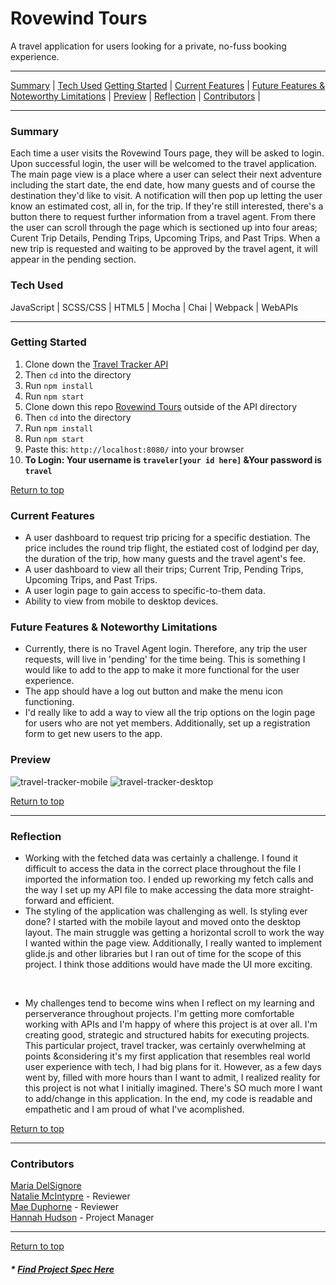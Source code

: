 # Rovewind Tours
A travel application for users looking for a private, no-fuss booking experience. 

---

[Summary](#summary) |
[Tech Used](#tech-used)
[Getting Started](#getting-started) |
[Current Features](#current-features) |
[Future Features & Noteworthy Limitations](#future-features-&-noteworthy-limitations) |
[Preview](#preview) |
[Reflection](#reflection) |
[Contributors](#contributors) |
 
---

### Summary
Each time a user visits the Rovewind Tours page, they will be asked to login.  Upon successful login, the user will be welcomed to the travel application.  The main page view is a place where a user can select their next adventure including the start date, the end date, how many guests and of course the destination they'd like to visit.  A notification will then pop up letting the user know an estimated cost, all in, for the trip.  If they're still interested, there's a button there to request further information from a travel agent.  From there the user can scroll through the page which is sectioned up into four areas; Curent Trip Details, Pending Trips, Upcoming Trips, and Past Trips.  When a new trip is requested and waiting to be approved by the travel agent, it will appear in the pending section.  
 
### Tech Used
JavaScript | SCSS/CSS | HTML5 | Mocha | Chai | Webpack | WebAPIs

---
### Getting Started
1. Clone down the [Travel Tracker API](https://github.com/turingschool-examples/travel-tracker-api)
2. Then ```cd``` into the directory
3. Run ```npm install```
4. Run ```npm start```
5. Clone down this repo [Rovewind Tours]() outside of the API directory
6. Then ```cd``` into the directory
7. Run ```npm install```
8. Run ```npm start```
9. Paste this: ```http://localhost:8080/``` into your browser
10. <strong>To Login: Your username is ```traveler[your id here]``` &Your password is ```travel```</strong> 


[Return to top](#rovewind-tours)

### Current Features
- A user dashboard to request trip pricing for a specific destiation.  The price includes the round trip flight, the estiated cost of lodgind per day, the duration of the trip, how many guests and the travel agent's fee.
- A user dashboard to view all their trips; Current Trip, Pending Trips, Upcoming Trips, and Past Trips.
- A user login page to gain access to specific-to-them data.
- Ability to view from mobile to desktop devices.

### Future Features & Noteworthy Limitations
- Currently, there is no Travel Agent login.  Therefore, any trip the user requests, will live in 'pending' for the time being.  This is something I would like to add to the app to make it more functional for the user experience.
- The app should have a log out button and make the menu icon functioning.
- I'd really like to add a way to view all the trip options on the login page for users who are not yet members.  Additionally, set up a registration form to get new users to the app.

### Preview
![travel-tracker-mobile](https://user-images.githubusercontent.com/76507607/129066535-4a50fd09-c1ce-46d9-a135-9f18e2e95c75.png)
![travel-tracker-desktop](https://user-images.githubusercontent.com/76507607/129066546-4504cd66-8b4b-4219-af84-e3bce0fef9cb.png)

[Return to top](#rovewind-tours)

---
### Reflection
- Working with the fetched data was certainly a challenge.  I found it difficult to access the data in the correct place throughout the file I imported the information too.  I ended up reworking my fetch calls and the way I set up my API file to make accessing the data more straight-forward and efficient.  
- The styling of the application was challenging as well.  Is styling ever done?  I started with the mobile layout and moved onto the desktop layout.  The main struggle was getting a horizontal scroll to work the way I wanted within the page view.  Additionally, I really wanted to implement glide.js and other libraries but I ran out of time for the scope of this project.  I think those additions would have made the UI more exciting.
<br>

- My challenges tend to become wins when I reflect on my learning and perserverance throughout projects.  I'm getting more comfortable working with APIs and I'm happy of where this project is at over all.  I'm creating good, strategic and structured habits for executing projects.  This particular project, travel tracker, was certainly overwhelming at points &considering it's my first application that resembles real world user experience with tech, I had big plans for it.  However, as a few days went by, filled with more hours than I want to admit, I realized reality for this project is not what I initially imagined.  There's SO much more I want to add/change in this application.  In the end, my code is readable and empathetic and I am proud of what I've acomplished.


[Return to top](#rovewind-tours)

---
### Contributors
[Maria DelSignore](https://github.com/madhaus4) <br>
[Natalie McIntypre](https://github.com/nataliemcintyre2021) - Reviewer <br>
[Mae Duphorne](https://github.com/maeduphorne) - Reviewer <br>
[Hannah Hudson](https://github.com/hannahhch) - Project Manager <br>

---

[Return to top](#rovewind-tours)
##### * [Find Project Spec Here](https://frontend.turing.edu/projects/travel-tracker.html)
